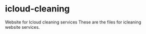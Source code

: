# icloud-cleaning
Website for Icloud cleaning services 
These are the files for icleaning website services. 
